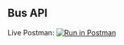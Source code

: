 
## Bus API

Live Postman:
[![Run in Postman](https://run.pstmn.io/button.svg)](https://app.getpostman.com/run-collection/14592525-d9541112-0511-481c-bc0f-65077e4a9f55?action=collection%2Ffork&collection-url=entityId%3D14592525-d9541112-0511-481c-bc0f-65077e4a9f55%26entityType%3Dcollection%26workspaceId%3Db3742ccc-a35b-42a1-9db3-a7d9ec4d118c)

  
